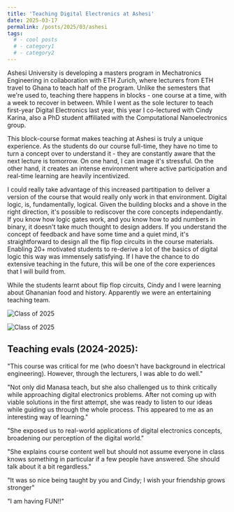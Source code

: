 ```yaml
---
title: 'Teaching Digital Electronics at Ashesi'
date: 2025-03-17
permalink: /posts/2025/03/ashesi
tags:
  # - cool posts
  # - category1
  # - category2
---
```


Ashesi University is developing a masters program in Mechatronics Engineering in collaboration with ETH Zurich, where lecturers from ETH travel to Ghana to teach half of the program. Unlike the semesters that we're used to, teaching there happens in blocks - one course at a time, with a week to recover in between. While I went as the sole lecturer to teach first-year Digital Electronics last year, this year I co-lectured with Cindy Karina, also a PhD student affiliated with the Computational Nanoelectronics group. 

This block-course format makes teaching at Ashesi is truly a unique experience. As the students do our course full-time, they have no time to turn a concept over to understand it - they are constantly aware that the next lecture is tomorrow. On one hand, I can image it's stressful. On the other hand, it creates an intense environment where active participation and real-time learning are heavily incentivized. 

I could really take advantage of this increased partitipation to deliver a version of the course that would really only work in that environment. Digital logic, is, fundamentally, logical. Given the building blocks and a shove in the right direction, it's possible to rediscover the core concepts independantly. If you know how logic gates work, and you know how to add numbers in binary, it doesn't take much thought to design adders. If you understand the concept of feedback and have some time and a quiet mind, it's straightforward to design all the flip flop circuits in the course materials. Enabling 20+ motivated students to re-derive a lot of the basics of digital logic this way was immensely satisfying. If I have the chance to do extensive teaching in the future, this will be one of the core experiences that I will build from.

While the students learnt about flip flop circuits, Cindy and I were learning about Ghananian food and history. Apparently we were an entertaining teaching team.

<!-- <a href="/images/ashesi1.jpg" target="_blank">
  <img src="/images/ashesi1.jpg" alt="Ashesi 2025" width="100%">
</a> -->

<!-- <embed src="/images/ashesi1.pdf" width="100%" height="600px" type="application/pdf"> -->


![Class of 2025](/images/ashesi1.jpg)

![Class of 2025](/images/ashesi2.jpg)

Teaching evals (2024-2025):
------

"This course was critical for me (who doesn't have background in electrical engineering). However, through the lecturers, I was able to do well."

"Not only did Manasa teach, but she also challenged us to think critically while approaching digital electronics problems. After not coming up with viable solutions in the first attempt, she was ready to listen to our ideas while guiding us through the whole process. This appeared to me as an interesting way of learning."

"She exposed us to real-world applications of digital electronics concepts, broadening our perception of the digital world."

"She explains course content well but should not assume everyone in class knows something in particular if a few people have answered. She should talk about it a bit regardless."

"It was so nice being taught by you and Cindy; I wish your friendship grows stronger"

"I am having FUN!!"

<!-- Headings are cool
======

You can have many headings
======

Aren't headings cool?
------ -->